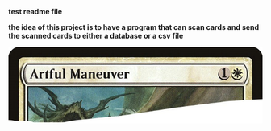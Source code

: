 **test readme file**


**the idea of this project is to have a program that can scan cards and send the scanned cards to either a database or a csv file**

![alt text](image000R.jpg)